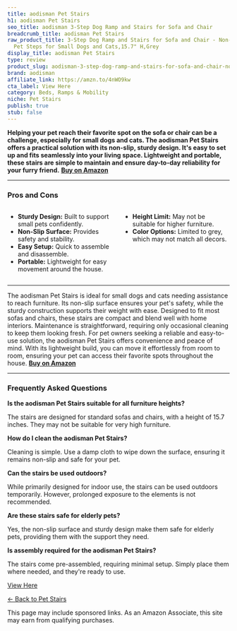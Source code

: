 ```yaml
---
title: aodisman Pet Stairs
h1: aodisman Pet Stairs
seo_title: aodisman 3-Step Dog Ramp and Stairs for Sofa and Chair
breadcrumb_title: aodisman Pet Stairs
raw_product_title: 3-Step Dog Ramp and Stairs for Sofa and Chair - Non-Slip Sturdy
  Pet Steps for Small Dogs and Cats,15.7" H,Grey
display_title: aodisman Pet Stairs
type: review
product_slug: aodisman-3-step-dog-ramp-and-stairs-for-sofa-and-chair-non-slip-sturdy-c760ed86
brand: aodisman
affiliate_link: https://amzn.to/4nWO9kw
cta_label: View Here
category: Beds, Ramps & Mobility
niche: Pet Stairs
publish: true
stub: false
---
```


<div id="intro" class="full-width">
  <p><strong>Helping your pet reach their favorite spot on the sofa or chair can be a challenge, especially for small dogs and cats. The aodisman Pet Stairs offers a practical solution with its non-slip, sturdy design. It's easy to set up and fits seamlessly into your living space. Lightweight and portable, these stairs are simple to maintain and ensure day-to-day reliability for your furry friend.</strong> <a href="https://amzn.to/4nWO9kw" rel="nofollow sponsored noopener" target="_blank"><strong>Buy on Amazon</strong></a></p>
</div>

<hr />
<h3 id="pros-cons">Pros and Cons</h3>
<div class="pc-grid" style="display:grid;grid-template-columns:1fr 1fr;gap:16px;">
  <ul>
    <li><strong>Sturdy Design:</strong> Built to support small pets confidently.</li>
    <li><strong>Non-Slip Surface:</strong> Provides safety and stability.</li>
    <li><strong>Easy Setup:</strong> Quick to assemble and disassemble.</li>
    <li><strong>Portable:</strong> Lightweight for easy movement around the house.</li>
  </ul>
  <ul>
    <li><strong>Height Limit:</strong> May not be suitable for higher furniture.</li>
    <li><strong>Color Options:</strong> Limited to grey, which may not match all decors.</li>
  </ul>
</div>
<hr />

<div class="full-width">
  <p>The aodisman Pet Stairs is ideal for small dogs and cats needing assistance to reach furniture. Its non-slip surface ensures your pet's safety, while the sturdy construction supports their weight with ease. Designed to fit most sofas and chairs, these stairs are compact and blend well with home interiors. Maintenance is straightforward, requiring only occasional cleaning to keep them looking fresh. For pet owners seeking a reliable and easy-to-use solution, the aodisman Pet Stairs offers convenience and peace of mind. With its lightweight build, you can move it effortlessly from room to room, ensuring your pet can access their favorite spots throughout the house. <a href="https://amzn.to/4nWO9kw" rel="nofollow sponsored noopener" target="_blank"><strong>Buy on Amazon</strong></a></p>
</div>

<hr />
<h3 id="faqs">Frequently Asked Questions</h3>

<p><strong>Is the aodisman Pet Stairs suitable for all furniture heights?</strong></p>
<p>The stairs are designed for standard sofas and chairs, with a height of 15.7 inches. They may not be suitable for very high furniture.</p>

<p><strong>How do I clean the aodisman Pet Stairs?</strong></p>
<p>Cleaning is simple. Use a damp cloth to wipe down the surface, ensuring it remains non-slip and safe for your pet.</p>

<p><strong>Can the stairs be used outdoors?</strong></p>
<p>While primarily designed for indoor use, the stairs can be used outdoors temporarily. However, prolonged exposure to the elements is not recommended.</p>

<p><strong>Are these stairs safe for elderly pets?</strong></p>
<p>Yes, the non-slip surface and sturdy design make them safe for elderly pets, providing them with the support they need.</p>

<p><strong>Is assembly required for the aodisman Pet Stairs?</strong></p>
<p>The stairs come pre-assembled, requiring minimal setup. Simply place them where needed, and they're ready to use.</p>
<p><a class="btn" href="https://amzn.to/4nWO9kw" target="_blank" rel="nofollow sponsored noopener">View Here</a></p>
<p><a href="/roundups/beds-ramps-mobility/pet-stairs/">← Back to Pet Stairs</a></p>
<aside class="disclosure">This page may include sponsored links. As an Amazon Associate, this site may earn from qualifying purchases.</aside>
